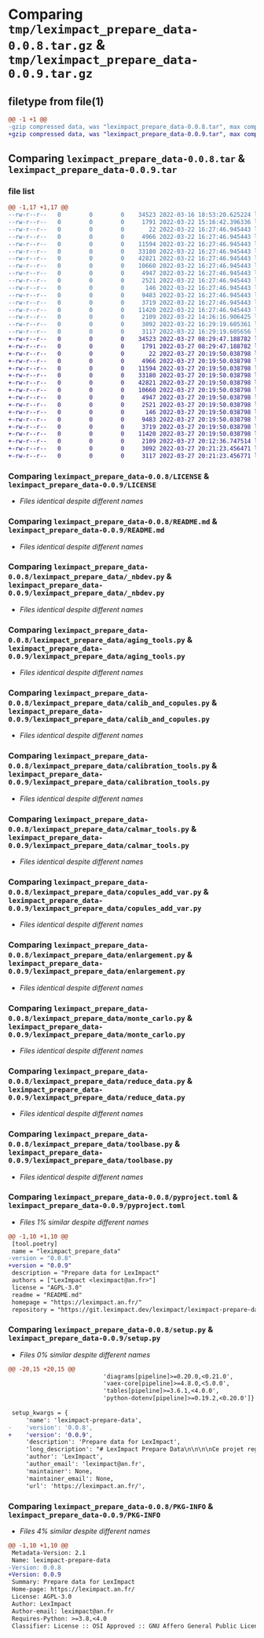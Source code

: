 # Comparing `tmp/leximpact_prepare_data-0.0.8.tar.gz` & `tmp/leximpact_prepare_data-0.0.9.tar.gz`

## filetype from file(1)

```diff
@@ -1 +1 @@
-gzip compressed data, was "leximpact_prepare_data-0.0.8.tar", max compression
+gzip compressed data, was "leximpact_prepare_data-0.0.9.tar", max compression
```

## Comparing `leximpact_prepare_data-0.0.8.tar` & `leximpact_prepare_data-0.0.9.tar`

### file list

```diff
@@ -1,17 +1,17 @@
--rw-r--r--   0        0        0    34523 2022-03-16 18:53:20.625224 leximpact_prepare_data-0.0.8/LICENSE
--rw-r--r--   0        0        0     1791 2022-03-22 15:16:42.396336 leximpact_prepare_data-0.0.8/README.md
--rw-r--r--   0        0        0       22 2022-03-22 16:27:46.945443 leximpact_prepare_data-0.0.8/leximpact_prepare_data/__init__.py
--rw-r--r--   0        0        0     4966 2022-03-22 16:27:46.945443 leximpact_prepare_data-0.0.8/leximpact_prepare_data/_nbdev.py
--rw-r--r--   0        0        0    11594 2022-03-22 16:27:46.945443 leximpact_prepare_data-0.0.8/leximpact_prepare_data/aging_tools.py
--rw-r--r--   0        0        0    33180 2022-03-22 16:27:46.945443 leximpact_prepare_data-0.0.8/leximpact_prepare_data/calib_and_copules.py
--rw-r--r--   0        0        0    42821 2022-03-22 16:27:46.945443 leximpact_prepare_data-0.0.8/leximpact_prepare_data/calibration_tools.py
--rw-r--r--   0        0        0    10660 2022-03-22 16:27:46.945443 leximpact_prepare_data-0.0.8/leximpact_prepare_data/calmar_tools.py
--rw-r--r--   0        0        0     4947 2022-03-22 16:27:46.945443 leximpact_prepare_data-0.0.8/leximpact_prepare_data/copules_add_var.py
--rw-r--r--   0        0        0     2521 2022-03-22 16:27:46.945443 leximpact_prepare_data-0.0.8/leximpact_prepare_data/enlargement.py
--rw-r--r--   0        0        0      146 2022-03-22 16:27:46.945443 leximpact_prepare_data-0.0.8/leximpact_prepare_data/fusion_fake.py
--rw-r--r--   0        0        0     9483 2022-03-22 16:27:46.945443 leximpact_prepare_data-0.0.8/leximpact_prepare_data/monte_carlo.py
--rw-r--r--   0        0        0     3719 2022-03-22 16:27:46.945443 leximpact_prepare_data-0.0.8/leximpact_prepare_data/reduce_data.py
--rw-r--r--   0        0        0    11420 2022-03-22 16:27:46.945443 leximpact_prepare_data-0.0.8/leximpact_prepare_data/toolbase.py
--rw-r--r--   0        0        0     2109 2022-03-22 14:26:16.906425 leximpact_prepare_data-0.0.8/pyproject.toml
--rw-r--r--   0        0        0     3092 2022-03-22 16:29:19.605361 leximpact_prepare_data-0.0.8/setup.py
--rw-r--r--   0        0        0     3117 2022-03-22 16:29:19.605656 leximpact_prepare_data-0.0.8/PKG-INFO
+-rw-r--r--   0        0        0    34523 2022-03-27 08:29:47.188782 leximpact_prepare_data-0.0.9/LICENSE
+-rw-r--r--   0        0        0     1791 2022-03-27 08:29:47.188782 leximpact_prepare_data-0.0.9/README.md
+-rw-r--r--   0        0        0       22 2022-03-27 20:19:50.038798 leximpact_prepare_data-0.0.9/leximpact_prepare_data/__init__.py
+-rw-r--r--   0        0        0     4966 2022-03-27 20:19:50.038798 leximpact_prepare_data-0.0.9/leximpact_prepare_data/_nbdev.py
+-rw-r--r--   0        0        0    11594 2022-03-27 20:19:50.038798 leximpact_prepare_data-0.0.9/leximpact_prepare_data/aging_tools.py
+-rw-r--r--   0        0        0    33180 2022-03-27 20:19:50.038798 leximpact_prepare_data-0.0.9/leximpact_prepare_data/calib_and_copules.py
+-rw-r--r--   0        0        0    42821 2022-03-27 20:19:50.038798 leximpact_prepare_data-0.0.9/leximpact_prepare_data/calibration_tools.py
+-rw-r--r--   0        0        0    10660 2022-03-27 20:19:50.038798 leximpact_prepare_data-0.0.9/leximpact_prepare_data/calmar_tools.py
+-rw-r--r--   0        0        0     4947 2022-03-27 20:19:50.038798 leximpact_prepare_data-0.0.9/leximpact_prepare_data/copules_add_var.py
+-rw-r--r--   0        0        0     2521 2022-03-27 20:19:50.038798 leximpact_prepare_data-0.0.9/leximpact_prepare_data/enlargement.py
+-rw-r--r--   0        0        0      146 2022-03-27 20:19:50.038798 leximpact_prepare_data-0.0.9/leximpact_prepare_data/fusion_fake.py
+-rw-r--r--   0        0        0     9483 2022-03-27 20:19:50.038798 leximpact_prepare_data-0.0.9/leximpact_prepare_data/monte_carlo.py
+-rw-r--r--   0        0        0     3719 2022-03-27 20:19:50.038798 leximpact_prepare_data-0.0.9/leximpact_prepare_data/reduce_data.py
+-rw-r--r--   0        0        0    11420 2022-03-27 20:19:50.038798 leximpact_prepare_data-0.0.9/leximpact_prepare_data/toolbase.py
+-rw-r--r--   0        0        0     2109 2022-03-27 20:12:36.747514 leximpact_prepare_data-0.0.9/pyproject.toml
+-rw-r--r--   0        0        0     3092 2022-03-27 20:21:23.456471 leximpact_prepare_data-0.0.9/setup.py
+-rw-r--r--   0        0        0     3117 2022-03-27 20:21:23.456771 leximpact_prepare_data-0.0.9/PKG-INFO
```

### Comparing `leximpact_prepare_data-0.0.8/LICENSE` & `leximpact_prepare_data-0.0.9/LICENSE`

 * *Files identical despite different names*

### Comparing `leximpact_prepare_data-0.0.8/README.md` & `leximpact_prepare_data-0.0.9/README.md`

 * *Files identical despite different names*

### Comparing `leximpact_prepare_data-0.0.8/leximpact_prepare_data/_nbdev.py` & `leximpact_prepare_data-0.0.9/leximpact_prepare_data/_nbdev.py`

 * *Files identical despite different names*

### Comparing `leximpact_prepare_data-0.0.8/leximpact_prepare_data/aging_tools.py` & `leximpact_prepare_data-0.0.9/leximpact_prepare_data/aging_tools.py`

 * *Files identical despite different names*

### Comparing `leximpact_prepare_data-0.0.8/leximpact_prepare_data/calib_and_copules.py` & `leximpact_prepare_data-0.0.9/leximpact_prepare_data/calib_and_copules.py`

 * *Files identical despite different names*

### Comparing `leximpact_prepare_data-0.0.8/leximpact_prepare_data/calibration_tools.py` & `leximpact_prepare_data-0.0.9/leximpact_prepare_data/calibration_tools.py`

 * *Files identical despite different names*

### Comparing `leximpact_prepare_data-0.0.8/leximpact_prepare_data/calmar_tools.py` & `leximpact_prepare_data-0.0.9/leximpact_prepare_data/calmar_tools.py`

 * *Files identical despite different names*

### Comparing `leximpact_prepare_data-0.0.8/leximpact_prepare_data/copules_add_var.py` & `leximpact_prepare_data-0.0.9/leximpact_prepare_data/copules_add_var.py`

 * *Files identical despite different names*

### Comparing `leximpact_prepare_data-0.0.8/leximpact_prepare_data/enlargement.py` & `leximpact_prepare_data-0.0.9/leximpact_prepare_data/enlargement.py`

 * *Files identical despite different names*

### Comparing `leximpact_prepare_data-0.0.8/leximpact_prepare_data/monte_carlo.py` & `leximpact_prepare_data-0.0.9/leximpact_prepare_data/monte_carlo.py`

 * *Files identical despite different names*

### Comparing `leximpact_prepare_data-0.0.8/leximpact_prepare_data/reduce_data.py` & `leximpact_prepare_data-0.0.9/leximpact_prepare_data/reduce_data.py`

 * *Files identical despite different names*

### Comparing `leximpact_prepare_data-0.0.8/leximpact_prepare_data/toolbase.py` & `leximpact_prepare_data-0.0.9/leximpact_prepare_data/toolbase.py`

 * *Files identical despite different names*

### Comparing `leximpact_prepare_data-0.0.8/pyproject.toml` & `leximpact_prepare_data-0.0.9/pyproject.toml`

 * *Files 1% similar despite different names*

```diff
@@ -1,10 +1,10 @@
 [tool.poetry]
 name = "leximpact_prepare_data"
-version = "0.0.8"
+version = "0.0.9"
 description = "Prepare data for LexImpact"
 authors = ["LexImpact <leximpact@an.fr>"]
 license = "AGPL-3.0"
 readme = "README.md"
 homepage = "https://leximpact.an.fr/"
 repository = "https://git.leximpact.dev/leximpact/leximpact-prepare-data"
```

### Comparing `leximpact_prepare_data-0.0.8/setup.py` & `leximpact_prepare_data-0.0.9/setup.py`

 * *Files 0% similar despite different names*

```diff
@@ -20,15 +20,15 @@
                           'diagrams[pipeline]>=0.20.0,<0.21.0',
                           'vaex-core[pipeline]>=4.8.0,<5.0.0',
                           'tables[pipeline]>=3.6.1,<4.0.0',
                           'python-dotenv[pipeline]>=0.19.2,<0.20.0']}
 
 setup_kwargs = {
     'name': 'leximpact-prepare-data',
-    'version': '0.0.8',
+    'version': '0.0.9',
     'description': 'Prepare data for LexImpact',
     'long_description': "# LexImpact Prepare Data\n\n\n\nCe projet regroupe les scripts permettant de préparer les données des différents projets [Leximpact](https://leximpact.an.fr).\n\n## Schéma complet de préparation et d'utilisation des données\n![LexImpact Pipeline](notebooks/schemas/leximpact_pipeline.png)\n\n\n    \nLe pipeline prepare-data est donc le suivant :\n\nInput: erfs_flat_2018.h5\n\n### 01_db_reduce.ipynb   \nObjectif: Réduit le nombre de variables dans la base\n\nOutput: 01_erfs_reduced_2018.h5\n\n### 02_db_enlarge.ipynb\nObjectif: Ajoute des gens fictifs dans la base pour pouvoir calibrer\n\n\nOutput: 02_erfs_enlarged_2018.h5\n\n\n### 03_db_add_rfr.ipynb\nInput : CalibPote-2018-revkire.json\n\nObjectifs: \n-\tCalculer le RFR dans OpenFisca\n-\tCalibrer le RFR ERFS_2018 sur POTE_2018\n\nOutput: 03_erfs_rfr_2018.h5\n\n\n### 04_db_add_var\n0403_db_add_var_copules.ipynb\n\n0401_db_add_var_copules-algo_monte-carlo.ipynb  \n\n\n0402_db_add_var_copules-validate.ipynb\n\nInput : ExportCopule-2018-variable.json\n\nObjectif: Ajoute les variables issues de POTE 2018 dans la base ERFS 2018\n\nOutput:  04_erfs_var_copules_2018.h5\n\n\n### 05_db_calib_var_copules.ipynb\n\nInput : CalibPote-2019-variable.json\n\nObjectifs: \n-\tVieillit la base ERFS_2018 vers 2019 (nos données les plus récentes) : inflation économique et inflation des foyers\n-\tCalibre chacune des variables issues de POTE sur POTE 2019\n\nOutput:  05_erfs_calibrated_ff_2018_to_2019.h5\n\n### 06_db_aging_final.ipynb\nObjectifs:\n\n-\tVieillit la base ERFS_2019 vers 2021 (année voulue pour les calculs) : inflation économique et inflation des foyers\n-\tBruitage statistique de la base pour anonymisation\n\nOutput: 06_erfs_ff_2018_aged_2021.h5\n\n    \n\n# How to contribute\n\nPlease see the [contributing page](https://documentation.leximpact.dev/leximpact_prepare_data/contributing).\n",
     'author': 'LexImpact',
     'author_email': 'leximpact@an.fr',
     'maintainer': None,
     'maintainer_email': None,
     'url': 'https://leximpact.an.fr/',
```

### Comparing `leximpact_prepare_data-0.0.8/PKG-INFO` & `leximpact_prepare_data-0.0.9/PKG-INFO`

 * *Files 4% similar despite different names*

```diff
@@ -1,10 +1,10 @@
 Metadata-Version: 2.1
 Name: leximpact-prepare-data
-Version: 0.0.8
+Version: 0.0.9
 Summary: Prepare data for LexImpact
 Home-page: https://leximpact.an.fr/
 License: AGPL-3.0
 Author: LexImpact
 Author-email: leximpact@an.fr
 Requires-Python: >=3.8,<4.0
 Classifier: License :: OSI Approved :: GNU Affero General Public License v3
```

